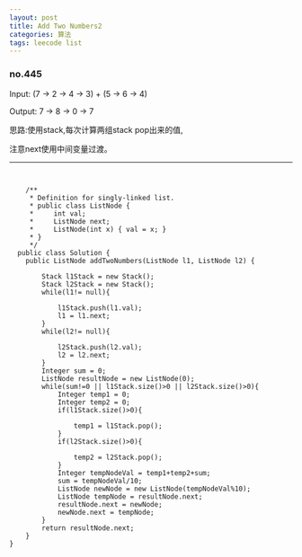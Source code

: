 ```yaml
---
layout: post
title: Add Two Numbers2
categories: 算法
tags: leecode list
---
```


### no.445

Input: (7 -> 2 -> 4 -> 3) + (5 -> 6 -> 4)  

Output: 7 -> 8 -> 0 -> 7  

思路:使用stack,每次计算两组stack pop出来的值,  

注意next使用中间变量过渡。

---

<pre><code>

	/**
	 * Definition for singly-linked list.
	 * public class ListNode {
	 *     int val;
	 *     ListNode next;
	 *     ListNode(int x) { val = x; }
	 * }
	 */
  public class Solution {
    public ListNode addTwoNumbers(ListNode l1, ListNode l2) {
            
    	Stack<Integer> l1Stack = new Stack<Integer>();
    	Stack<Integer> l2Stack = new Stack<Integer>();
    	while(l1!= null){
    		
    		l1Stack.push(l1.val);
    		l1 = l1.next;
    	}
    	while(l2!= null){
    		
    		l2Stack.push(l2.val);
    		l2 = l2.next;
    	}
    	Integer sum = 0;
    	ListNode resultNode = new ListNode(0);
    	while(sum!=0 || l1Stack.size()>0 || l2Stack.size()>0){
    		Integer temp1 = 0;
    		Integer temp2 = 0;
    		if(l1Stack.size()>0){
    			
    			temp1 = l1Stack.pop();
    		}
    		if(l2Stack.size()>0){
    			
    			temp2 = l2Stack.pop();
    		}
    		Integer tempNodeVal = temp1+temp2+sum;
    		sum = tempNodeVal/10;
    		ListNode newNode = new ListNode(tempNodeVal%10);
    		ListNode tempNode = resultNode.next;
    		resultNode.next = newNode;
    		newNode.next = tempNode;
    	}
    	return resultNode.next;
    }
}

</code></pre>

